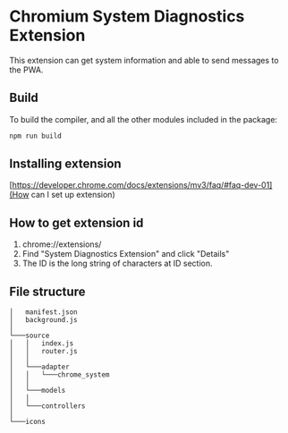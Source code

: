 # Chromium System Diagnostics Extension

This extension can get system information and able to send messages to the PWA.

## Build

To build the compiler, and all the other modules included in the package:

```bash
npm run build
```

## Installing extension

[https://developer.chrome.com/docs/extensions/mv3/faq/#faq-dev-01](How can I set up extension)

## How to get extension id

1. chrome://extensions/
2. Find "System Diagnostics Extension" and click "Details"
3. The ID is the long string of characters at ID section.

## File structure

```
│   manifest.json
│   background.js
│
└───source
│   │   index.js
│   │   router.js
│   │
│   └───adapter
│   │   └───chrome_system
│   │
│   └───models
│   │
│   └───controllers
│
└───icons
```
